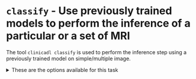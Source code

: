 # `classify` - Use previously trained models to perform the inference of a particular or a set of MRI

The tool `clinicadl classify` is used to perform the inference step using a
previously trained model on simple/multiple image.

<details>
<summary>
These are the options available for this task
</summary>

```{.sourceCode .bash}
usage: clinicadl classify [-h] [-cpu] caps_dir tsv_file model_path output_dir

positional arguments:
  caps_dir         Data using CAPS structure.
  tsv_file         TSV file with subjects/sessions to process.
  model_path       Path to the folder where the model and the json file are
                   stored.
  output_dir       Folder containing results of the training.

optional arguments:
  -h, --help       show this help message and exit
  -cpu, --use_cpu  Uses CPU instead of GPU.
```
</details>
